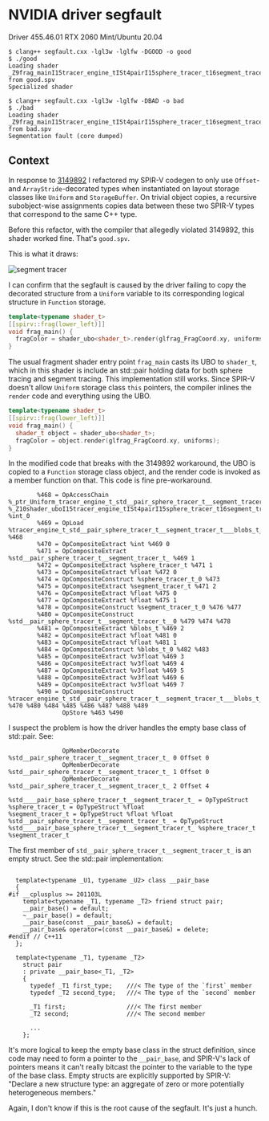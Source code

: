 # NVIDIA driver segfault

Driver 455.46.01 
RTX 2060
Mint/Ubuntu 20.04

```
$ clang++ segfault.cxx -lgl3w -lglfw -DGOOD -o good
$ ./good
Loading shader _Z9frag_mainI15tracer_engine_tISt4pairI15sphere_tracer_t16segment_tracer_tE7blobs_tEEvv from good.spv
Specialized shader

$ clang++ segfault.cxx -lgl3w -lglfw -DBAD -o bad
$ ./bad
Loading shader _Z9frag_mainI15tracer_engine_tISt4pairI15sphere_tracer_t16segment_tracer_tE7blobs_tEEvv from bad.spv
Segmentation fault (core dumped)
```

## Context

In response to [3149892](https://developer.nvidia.com/nvidia_bug/3149892) I refactored my SPIR-V codegen to only use `Offset`- and `ArrayStride`-decorated types when instantiated on layout storage classes like `Uniform` and `StorageBuffer`. On trivial object copies, a recursive subobject-wise assignments copies data between these two SPIR-V types that correspond to the same C++ type.

Before this refactor, with the compiler that allegedly violated 3149892, this shader worked fine. That's `good.spv`. 

This is what it draws:

![segment tracer](https://raw.githubusercontent.com/seanbaxter/shaders/master/images/segment_tracer.png)

I can confirm that the segfault is caused by the driver failing to copy the decorated structure from a `Uniform` variable to its corresponding logical structure in `Function` storage.

```cpp
template<typename shader_t>
[[spirv::frag(lower_left)]]
void frag_main() {
  fragColor = shader_ubo<shader_t>.render(glfrag_FragCoord.xy, uniforms);
}
```

The usual fragment shader entry point `frag_main` casts its UBO to `shader_t`, which in this shader is include an std::pair holding data for both sphere tracing and segment tracing. This implementation still works. Since SPIR-V doesn't allow `Uniform` storage class `this` pointers, the compiler inlines the `render` code and everything using the UBO.

```cpp
template<typename shader_t>
[[spirv::frag(lower_left)]]
void frag_main() {
  shader_t object = shader_ubo<shader_t>;
  fragColor = object.render(glfrag_FragCoord.xy, uniforms);
}
```

In the modified code that breaks with the 3149892 workaround, the UBO is copied to a `Function` storage class object, and the render code is invoked as a member function on that. This code is fine pre-workaround.

```
        %468 = OpAccessChain %_ptr_Uniform_tracer_engine_t_std__pair_sphere_tracer_t__segment_tracer_t___blobs_t_ %_Z10shader_uboI15tracer_engine_tISt4pairI15sphere_tracer_t16segment_tracer_tE7blobs_tEE %int_0
        %469 = OpLoad %tracer_engine_t_std__pair_sphere_tracer_t__segment_tracer_t___blobs_t_ %468
        %470 = OpCompositeExtract %int %469 0
        %471 = OpCompositeExtract %std__pair_sphere_tracer_t__segment_tracer_t_ %469 1
        %472 = OpCompositeExtract %sphere_tracer_t %471 1
        %473 = OpCompositeExtract %float %472 0
        %474 = OpCompositeConstruct %sphere_tracer_t_0 %473
        %475 = OpCompositeExtract %segment_tracer_t %471 2
        %476 = OpCompositeExtract %float %475 0
        %477 = OpCompositeExtract %float %475 1
        %478 = OpCompositeConstruct %segment_tracer_t_0 %476 %477
        %480 = OpCompositeConstruct %std__pair_sphere_tracer_t__segment_tracer_t__0 %479 %474 %478
        %481 = OpCompositeExtract %blobs_t %469 2
        %482 = OpCompositeExtract %float %481 0
        %483 = OpCompositeExtract %float %481 1
        %484 = OpCompositeConstruct %blobs_t_0 %482 %483
        %485 = OpCompositeExtract %v3float %469 3
        %486 = OpCompositeExtract %v3float %469 4
        %487 = OpCompositeExtract %v3float %469 5
        %488 = OpCompositeExtract %v3float %469 6
        %489 = OpCompositeExtract %v3float %469 7
        %490 = OpCompositeConstruct %tracer_engine_t_std__pair_sphere_tracer_t__segment_tracer_t___blobs_t__0 %470 %480 %484 %485 %486 %487 %488 %489
               OpStore %463 %490
```

I suspect the problem is how the driver handles the empty base class of std::pair. See:

```
               OpMemberDecorate %std__pair_sphere_tracer_t__segment_tracer_t_ 0 Offset 0
               OpMemberDecorate %std__pair_sphere_tracer_t__segment_tracer_t_ 1 Offset 0
               OpMemberDecorate %std__pair_sphere_tracer_t__segment_tracer_t_ 2 Offset 4

%std____pair_base_sphere_tracer_t__segment_tracer_t_ = OpTypeStruct
%sphere_tracer_t = OpTypeStruct %float
%segment_tracer_t = OpTypeStruct %float %float
%std__pair_sphere_tracer_t__segment_tracer_t_ = OpTypeStruct %std____pair_base_sphere_tracer_t__segment_tracer_t_ %sphere_tracer_t %segment_tracer_t
```

The first member of `std__pair_sphere_tracer_t__segment_tracer_t_` is an empty struct. See the std::pair implementation:

```

  template<typename _U1, typename _U2> class __pair_base
  {
#if __cplusplus >= 201103L
    template<typename _T1, typename _T2> friend struct pair;
    __pair_base() = default;
    ~__pair_base() = default;
    __pair_base(const __pair_base&) = default;
    __pair_base& operator=(const __pair_base&) = delete;
#endif // C++11
  };

  template<typename _T1, typename _T2>
    struct pair
    : private __pair_base<_T1, _T2>
    {
      typedef _T1 first_type;    ///< The type of the `first` member
      typedef _T2 second_type;   ///< The type of the `second` member

      _T1 first;                 ///< The first member
      _T2 second;                ///< The second member

      ...
    };
```

It's more logical to keep the empty base class in the struct definition, since code may need to form a pointer to the `__pair_base`, and SPIR-V's lack of pointers means it can't really bitcast the pointer to the variable to the type of the base class. Empty structs are explicitly supported by SPIR-V: "Declare a new structure type: an aggregate of zero or more potentially heterogeneous members."

Again, I don't know if this is the root cause of the segfault. It's just a hunch.